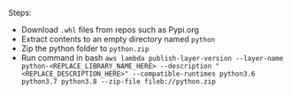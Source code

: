 Steps:
- Download `.whl` files from repos such as Pypi.org
- Extract contents to an empty directory named `python`
- Zip the python folder to `python.zip`
- Run command in bash `aws lambda publish-layer-version --layer-name python-<REPLACE_LIBRARY_NAME_HERE> --description "<REPLACE_DESCRIPTION_HERE>" --compatible-runtimes python3.6 python3.7 python3.8 --zip-file fileb://python.zip`
